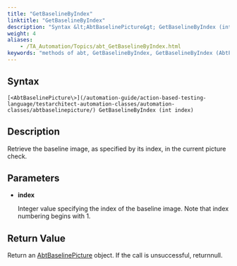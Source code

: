 ```yaml
--- 
title: "GetBaselineByIndex"
linktitle: "GetBaselineByIndex"
description: "Syntax &lt;AbtBaselinePicture&gt; GetBaselineByIndex (int index) Description Retrieve the baseline image, as specified by its index, in the current picture check. Parameters index Integer value specifying ..."
weight: 4
aliases: 
    - /TA_Automation/Topics/abt_GetBaselineByIndex.html
keywords: "methods of abt, GetBaselineByIndex, GetBaselineByIndex (AbtPictureCheck), AbtPictureCheck, getbaselinebyindex, abtpicturecheck getbaselinebyindex, baseline image by index, get baseline image in current picture check"
---
```


## Syntax

`[<AbtBaselinePicture\>](/automation-guide/action-based-testing-language/testarchitect-automation-classes/automation-classes/abtbaselinepicture/) GetBaselineByIndex (int index)`

## Description

Retrieve the baseline image, as specified by its index, in the current picture check.

## Parameters

-   **index**

    Integer value specifying the index of the baseline image. Note that index numbering begins with 1.


## Return Value

Return an [AbtBaselinePicture](/automation-guide/action-based-testing-language/testarchitect-automation-classes/automation-classes/abtbaselinepicture/) object. If the call is unsuccessful, returnnull.





